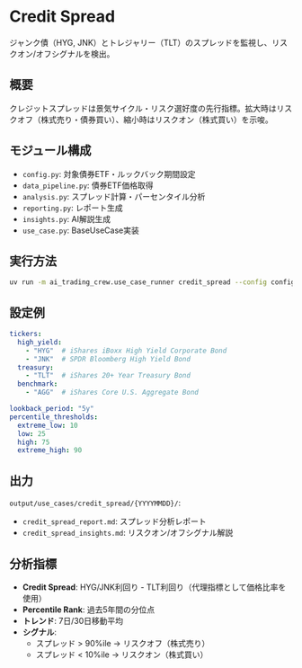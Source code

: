 # Credit Spread

ジャンク債（HYG, JNK）とトレジャリー（TLT）のスプレッドを監視し、リスクオン/オフシグナルを検出。

## 概要

クレジットスプレッドは景気サイクル・リスク選好度の先行指標。拡大時はリスクオフ（株式売り・債券買い）、縮小時はリスクオン（株式買い）を示唆。

## モジュール構成

- `config.py`: 対象債券ETF・ルックバック期間設定
- `data_pipeline.py`: 債券ETF価格取得
- `analysis.py`: スプレッド計算・パーセンタイル分析
- `reporting.py`: レポート生成
- `insights.py`: AI解説生成
- `use_case.py`: BaseUseCase実装

## 実行方法

```bash
uv run -m ai_trading_crew.use_case_runner credit_spread --config config/use_cases/credit_spread.yaml
```

## 設定例

```yaml
tickers:
  high_yield:
    - "HYG"  # iShares iBoxx High Yield Corporate Bond
    - "JNK"  # SPDR Bloomberg High Yield Bond
  treasury:
    - "TLT"  # iShares 20+ Year Treasury Bond
  benchmark:
    - "AGG"  # iShares Core U.S. Aggregate Bond

lookback_period: "5y"
percentile_thresholds:
  extreme_low: 10
  low: 25
  high: 75
  extreme_high: 90
```

## 出力

`output/use_cases/credit_spread/{YYYYMMDD}/`:
- `credit_spread_report.md`: スプレッド分析レポート
- `credit_spread_insights.md`: リスクオン/オフシグナル解説

## 分析指標

- **Credit Spread**: HYG/JNK利回り - TLT利回り（代理指標として価格比率を使用）
- **Percentile Rank**: 過去5年間の分位点
- **トレンド**: 7日/30日移動平均
- **シグナル**:
  - スプレッド > 90%ile → リスクオフ（株式売り）
  - スプレッド < 10%ile → リスクオン（株式買い）
